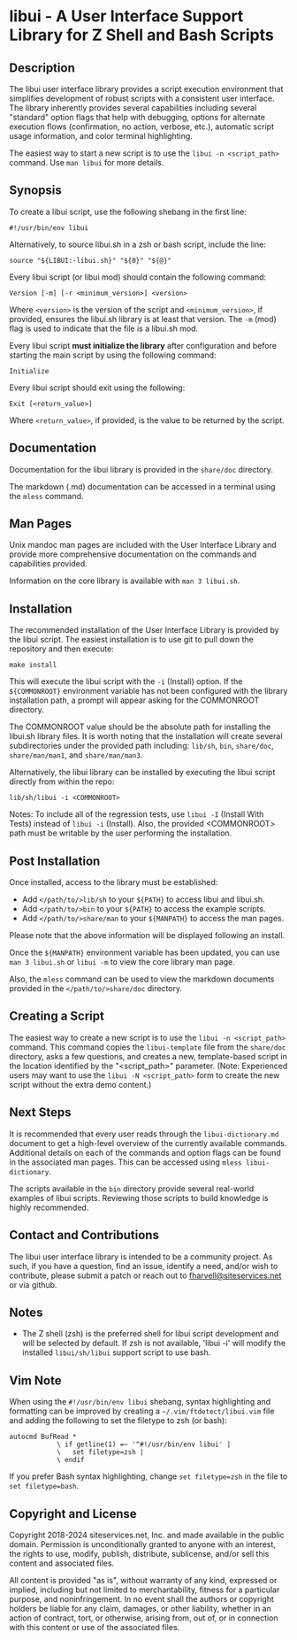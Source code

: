 # libui - A User Interface Support Library for Z Shell and Bash Scripts

## Description

The libui user interface library provides a script execution environment that
simplifies development of robust scripts with a consistent user interface. The
library inherently provides several capabilities including several "standard"
option flags that help with debugging, options for alternate execution flows
(confirmation, no action, verbose, etc.), automatic script usage information,
and color terminal highlighting.

The easiest way to start a new script is to use the `libui -n <script_path>`
command. Use `man libui` for more details.

## Synopsis

To create a libui script, use the following shebang in the first line:

```
#!/usr/bin/env libui
```

Alternatively, to source libui.sh in a zsh or bash script, include the line:

```
source "${LIBUI:-libui.sh}" "${0}" "${@}"
```

Every libui script (or libui mod) should contain the following command:

```
Version [-m] [-r <minimum_version>] <version>
```

Where `<version>` is the version of the script and `<minimum_version>`, if
provided, ensures the libui.sh library is at least that version. The `-m` (mod)
flag is used to indicate that the file is a libui.sh mod.

Every libui script **must initialize the library** after configuration and
before starting the main script by using the following command:

```
Initialize
```

Every libui script should exit using the following:

```
Exit [<return_value>]
```

Where `<return_value>`, if provided, is the value to be returned by the script.

## Documentation

Documentation for the libui library is provided in the `share/doc` directory.

The markdown (.md) documentation can be accessed in a terminal using the `mless`
command.

## Man Pages

Unix mandoc man pages are included with the User Interface Library and provide
more comprehensive documentation on the commands and capabilities provided.

Information on the core library is available with `man 3 libui.sh`.

## Installation

The recommended installation of the User Interface Library is provided by the
libui script. The easiest installation is to use git to pull down the repository
and then execute:

```
make install
```

This will execute the libui script with the `-i` (Install) option. If the
`${COMMONROOT}` environment variable has not been configured with the library
installation path, a prompt will appear asking for the COMMONROOT directory.

The COMMONROOT value should be the absolute path for installing the libui.sh
library files. It is worth noting that the installation will create several
subdirectories under the provided path including: `lib/sh`, `bin`, `share/doc`,
`share/man/man1`, and `share/man/man3`.

Alternatively, the libui library can be installed by executing the libui script
directly from within the repo:

```
lib/sh/libui -i <COMMONROOT>
```

Notes: To include all of the regression tests, use `libui -I` (Install With
Tests) instead of `libui -i` (Install). Also, the provided \<COMMONROOT\> path
must be writable by the user performing the installation.

## Post Installation

Once installed, access to the library must be established:

* Add `</path/to/>lib/sh` to your `${PATH}` to access libui and libui.sh.
* Add `</path/to/>bin` to your `${PATH}` to access the example scripts.
* Add `</path/to/>share/man` to your `${MANPATH}` to access the man pages.

Please note that the above information will be displayed following an install.

Once the `${MANPATH}` environment variable has been updated, you can use `man 3
libui.sh` or `libui -m` to view the core library man page.

Also, the `mless` command can be used to view the markdown documents provided
in the `</path/to/>share/doc` directory.

## Creating a Script

The easiest way to create a new script is to use the `libui -n <script_path>`
command. This command copies the `libui-template` file from the `share/doc`
directory, asks a few questions, and creates a new, template-based script in the
location identified by the "\<script_path\>" parameter. (Note: Experienced users
may want to use the `libui -N <script_path>` form to create the new script
without the extra demo content.)

## Next Steps

It is recommended that every user reads through the `libui-dictionary.md`
document to get a high-level overview of the currently available commands.
Additional details on each of the commands and option flags can be found in the
associated man pages. This can be accessed using `mless libui-dictionary`.

The scripts available in the `bin` directory provide several real-world examples
of libui scripts. Reviewing those scripts to build knowledge is highly
recommended.

## Contact and Contributions

The libui user interface library is intended to be a community project. As such,
if you have a question, find an issue, identify a need, and/or wish to
contribute, please submit a patch or reach out to fharvell@siteservices.net or
via github.

## Notes

* The Z shell (zsh) is the preferred shell for libui script development and will
be selected by default. If zsh is not available, 'libui -i' will modify the
installed `libui/sh/libui` support script to use bash.

## Vim Note

When using the ```#!/usr/bin/env libui``` shebang, syntax highlighting and
formatting can be improved by creating a ```~/.vim/ftdetect/libui.vim``` file
and adding the following to set the filetype to zsh (or bash):

```
autocmd BufRead *
            \ if getline(1) =~ '^#!/usr/bin/env libui' |
            \   set filetype=zsh |
            \ endif
```

If you prefer Bash syntax highlighting, change ```set filetype=zsh``` in the
file to ```set filetype=bash```.

## Copyright and License

Copyright 2018-2024 siteservices.net, Inc. and made available in the public
domain. Permission is unconditionally granted to anyone with an interest, the
rights to use, modify, publish, distribute, sublicense, and/or sell this content
and associated files.

All content is provided "as is", without warranty of any kind, expressed or
implied, including but not limited to merchantability, fitness for a particular
purpose, and noninfringement. In no event shall the authors or copyright holders
be liable for any claim, damages, or other liability, whether in an action of
contract, tort, or otherwise, arising from, out of, or in connection with this
content or use of the associated files.
